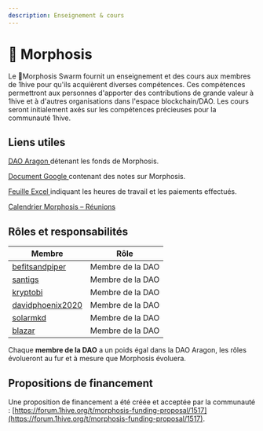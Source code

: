 ```yaml
---
description: Enseignement & cours
---
```


# 🦋 Morphosis

Le 🦋Morphosis Swarm fournit un enseignement et des cours aux membres de 1hive pour qu'ils acquièrent diverses compétences. Ces compétences permettront aux personnes d'apporter des contributions de grande valeur à 1hive et à d'autres organisations dans l'espace blockchain/DAO. Les cours seront initialement axés sur les compétences précieuses pour la communauté 1hive.

## Liens utiles

[DAO Aragon ](https://aragon.1hive.org/?#/morphosis/)détenant les fonds de Morphosis.

[Document Google ](https://docs.google.com/document/d/1B-gIVnJwZ9nhhDttyhdDE81hpx-BDd3duHGCJNONjGc/edit#)contenant des notes sur Morphosis.

[Feuille Excel ](https://docs.google.com/spreadsheets/d/1c8xdLYi8SkElAyGNANBTd3Qe6wTxDTBTgaw1uIAqb1o/edit?usp=sharing)indiquant les heures de travail et les paiements effectués.

[Calendrier Morphosis – Réunions](https://calendar.google.com/calendar/u/0/embed?src=c\_k77c78d1kdt9e1vpk2cvjcc7jg@group.calendar.google.com\&ctz)

## Rôles et responsabilités

| Membre                                                             | Rôle             |
| ------------------------------------------------------------------ | ---------------- |
| [befitsandpiper](https://forum.1hive.org/u/befitsandpiper/summary) | Membre de la DAO |
| [santigs](https://forum.1hive.org/u/santigs)                       | Membre de la DAO |
| [kryptobi](https://forum.1hive.org/u/kryptobi)                     | Membre de la DAO |
| [davidphoenix2020](https://forum.1hive.org/u/davidphoenix2020)     | Membre de la DAO |
| [solarmkd](https://forum.1hive.org/u/solarmkd)                     | Membre de la DAO |
| [blazar](https://forum.1hive.org/u/blazar)                         | Membre de la DAO |

Chaque **membre de la DAO** a un poids égal dans la DAO Aragon, les rôles évolueront au fur et à mesure que Morphosis évoluera.

## Propositions de financement

Une proposition de financement a été créée et acceptée par la communauté : [https://forum.1hive.org/t/morphosis-funding-proposal/1517](https://forum.1hive.org/t/morphosis-funding-proposal/1517).
